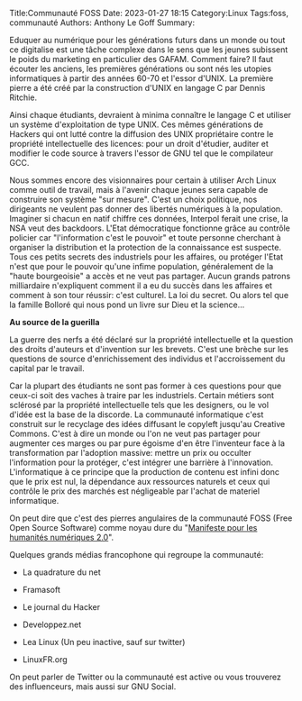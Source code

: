﻿Title:Communauté FOSS
Date: 2023-01-27 18:15
Category:Linux
Tags:foss, communauté
Authors: Anthony Le Goff
Summary:

Eduquer au numérique pour les générations futurs dans un monde ou tout ce digitalise est une tâche complexe dans le sens que les jeunes subissent le poids du marketing en particulier des GAFAM. Comment faire? Il faut écouter les anciens, les premières générations ou sont nés les utopies informatiques à partir des années 60-70 et l'essor d'UNIX. La première pierre a été créé par la construction d'UNIX en langage C par Dennis Ritchie.  

Ainsi chaque étudiants, devraient à minima connaître le langage C et utiliser un système d'exploitation de type UNIX. Ces mêmes générations de Hackers qui ont lutté contre la diffusion des UNIX propriétaire contre le propriété intellectuelle des licences: pour un droit d'étudier, auditer et modifier le code source à travers l'essor de GNU tel que le compilateur GCC.  

Nous sommes encore des visionnaires pour certain à utiliser Arch Linux comme outil de travail, mais à l'avenir chaque jeunes sera capable de construire son système "sur mesure". C'est un choix politique, nos dirigeants ne veulent pas donner des libertés numériques à la population. Imaginer si chacun en natif chiffre ces données, Interpol ferait une crise, la NSA veut des backdoors. L'Etat démocratique fonctionne grâce au contrôle policier car "l'information c'est le pouvoir" et toute personne cherchant à organiser la distribution et la protection de la connaissance est suspecte. Tous ces petits secrets des industriels pour les affaires, ou protéger l'Etat n'est que pour le pouvoir qu'une infime population, généralement de la "haute bourgeoisie" a accès et ne veut pas partager. Aucun grands patrons milliardaire n'expliquent comment il a eu du succès dans les affaires et comment à son tour réussir: c'est culturel. La loi du secret. Ou alors tel que la famille Bolloré qui nous pond un livre sur Dieu et la science...  

**Au source de la guerilla**  

La guerre des nerfs a été déclaré sur la propriété intellectuelle et la question des droits d'auteurs et d'invention sur les brevets. C'est une brèche sur les questions de source d'enrichissement des individus et l'accroissement du capital par le travail.  

Car la plupart des étudiants ne sont pas former à ces questions pour que ceux-ci soit des vaches à traire par les industriels. Certain métiers sont sclérosé par la propriété intellectuelle tels que les designers, ou le vol d'idée est la base de la discorde. La communauté informatique c'est construit sur le recyclage des idées diffusant le copyleft jusqu'au Creative Commons. C'est à dire un monde ou l'on ne veut pas partager pour augmenter ces marges ou par pure égoisme d'en être l'inventeur face à la transformation par l'adoption massive: mettre un prix ou occulter l'information pour la protéger, c'est intégrer une barrière à l'innovation. L'informatique à ce principe que la production de contenu est infini donc que le prix est nul, la dépendance aux ressources naturels et ceux qui contrôle le prix des marchés est négligeable par l'achat de materiel informatique.  

On peut dire que c'est des pierres angulaires de la communauté FOSS (Free Open Source Software) comme noyau dure du "[Manifeste pour les humanités numériques 2.0](https://www.cairn.info/revue-multitudes-2015-2-page-181.htm)".  

Quelques grands médias francophone qui regroupe la communauté:  

*   La quadrature du net  
    
*   Framasoft  
    
*   Le journal du Hacker  
    
*   Developpez.net  
    
*   Lea Linux (Un peu inactive, sauf sur twitter)  
    
*   LinuxFR.org  
    

On peut parler de Twitter ou la communauté est active ou vous trouverez des influenceurs, mais aussi sur GNU Social.